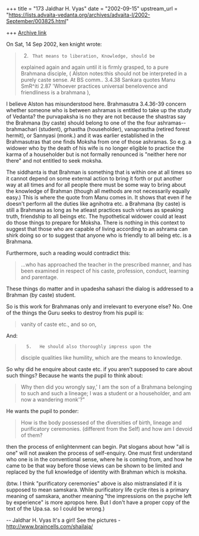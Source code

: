 +++
title = "173 Jaldhar H. Vyas"
date = "2002-09-15"
upstream_url = "https://lists.advaita-vedanta.org/archives/advaita-l/2002-September/003825.html"

+++
[Archive link](https://lists.advaita-vedanta.org/archives/advaita-l/2002-September/003825.html)

On Sat, 14 Sep 2002, ken knight wrote:

> 2.      That means to liberation, Knowledge, should be
> explained again and again until it is firmly grasped,
> to a pure Brahmana disciple, ( Alston notes:this
> should not be interpreted in a purely caste sense. At
> BS comm.. 3.4.38 Sankara quotes Manu SmR^iti 2.87
> 'Whoever practices universal benelovence and
> friendliness is a brahmana ),

I believe Alston has misunderstood here. Brahmasutra 3.4.36-39 concern
whether someone who is between ashramas is entitled to take up the study
of Vedanta?  the purvapaksha is no they are not because the shastras say
the Brahmana (by caste) should belong to one of the the four
ashramas--brahmachari (student), grhastha (householder), vanaprastha
(retired forest hermit), or Sannyasi (monk.) and it was earlier
established in the Brahmasutras that one finds Moksha from one of those
ashramas.  So e.g. a widower who by the death of his wife is no longer
eligible to practice the karma of a householder but is not formally
renounced is "neither here nor there" and not entitled to seek moksha.

The siddhanta is that Brahman is something that is within one at all times
so it cannot depend on some external action to bring it forth or put
another way at all times and for all people there must be some way to
bring about the knowledge of Brahman (though all methods are not
necessarily equally easy.)  This is where the quote from Manu comes in.
It shows that even if he doesn't perform all the duties like agnihotra
etc. a Brahmana (by caste) is still a Brahmana as long as he atleast
practices such virtues as speaking truth, friendship to all beings etc.
The hypothetical widower could at least do those things to prepare for
Moksha.   There is nothing in this context to suggest that those who are
capable of living according to an ashrama can shirk doing so or to suggest
that anyone who is friendly to all being etc. is a Brahmana.

Furthermore, such a reading would contradict this:

> ...who has approached the teacher in the prescribed manner, and
> has been examined in respect of his caste, profession,
> conduct, learning and parentage.


These things do matter and in upadesha sahasri the dialog is addressed to
a Brahman (by caste) student.

So is this work for Brahmanas only and irrelevant to everyone else?  No.
One of the things the Guru seeks to destroy from his pupil is:

> vanity of caste etc., and so on,

And:

>       5.   He should also thoroughly impress upon the
> disciple qualities like humility, which are the means
> to knowledge.

So why did he enquire about caste etc. if you aren't supposed to care
about such things?  Because he wants the pupil to think about:

> Why then did you wrongly say,' I
> am the son of a Brahmana belonging to such and such a
> lineage; I was a student or a householder, and am now
> a wandering monk'?"

He wants the pupil to ponder:

> How is the body possessed of the
> diversities of birth, lineage and purificatory
> ceremonies. (different from the Self) and how am I
> devoid of them?

then the process of enlightenment can begin.  Pat slogans about how "all
is one" will not awaken the process of self-enquiry.  One must first
understand who one is in the conventional sense, where he is coming from,
and how he came to be that way before those views can be shown to be
limited and replaced by the full knowledge of identity with Brahman which
is moksha.

(btw. I think "purificatory ceremonies" above is also mistranslated if it
is supposed to mean samskara.  While purificatory life cycle rites is a
primary meaning of samskara, another meaning "the impressions on the
psyche left by experience" is more apropos here.  But I don't have a
proper copy of the text of the Upa.sa. so I could be wrong.)

--
Jaldhar H. Vyas <jaldhar at braincells.com>
It's a girl! See the pictures - http://www.braincells.com/shailaja/

